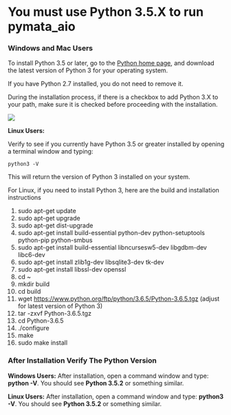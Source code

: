 # You must use Python 3.5.X to run pymata_aio 


### **Windows and Mac Users**

To install Python 3.5 or later, go to the [Python home page](https://www.python.org/), and download the latest version of Python 3 for your operating system.

If you have Python 2.7 installed, you do not need to remove it. 

During the installation process, if there is a checkbox to add Python 3.X to your path, make sure it is checked before proceeding with the installation.

![](https://github.com/MrYsLab/s2aio/blob/master/images/pythonInstall.png)

**Linux Users:**

Verify to see if you currently have Python 3.5 or greater installed by opening a terminal window and typing:
```
python3 -V
```
This will return the version of Python 3 installed on your system.

For Linux, if you need to install Python 3, here are the build and installation instructions

1. sudo apt-get update
1. sudo apt-get upgrade
1. sudo apt-get dist-upgrade
1. sudo apt-get install build-essential python-dev python-setuptools python-pip python-smbus
1. sudo apt-get install build-essential libncursesw5-dev libgdbm-dev libc6-dev
1. sudo apt-get install zlib1g-dev libsqlite3-dev tk-dev
1. sudo apt-get install libssl-dev openssl
1. cd ~
1. mkdir build
1. cd build
1. wget https://www.python.org/ftp/python/3.6.5/Python-3.6.5.tgz (adjust for latest version of Python 3)
1. tar -zxvf Python-3.6.5.tgz
1. cd Python-3.6.5
1. ./configure
1. make
1. sudo make install

### **After Installation Verify The Python Version**

**Windows Users:**
After installation, open a command window and type: **python -V**. You should see **Python 3.5.2** or something similar.

**Linux Users:**
After installation, open a command window and type: **python3 -V**. You should see **Python 3.5.2** or something similar.